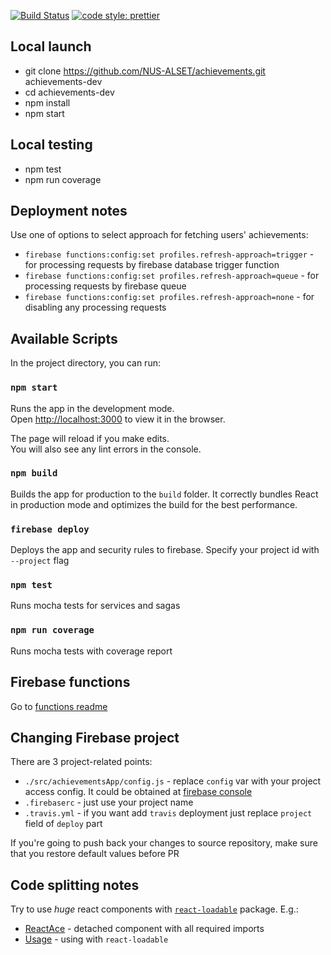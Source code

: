 [![Build Status](https://travis-ci.org/Brainenjii/achievements.svg?branch=develop)](https://travis-ci.org/Brainenjii/achievements)
[![code style: prettier](https://img.shields.io/badge/code_style-prettier-ff69b4.svg?style=flat-square)](https://github.com/prettier/prettier)

## Local launch

 * git clone https://github.com/NUS-ALSET/achievements.git achievements-dev
 * cd achievements-dev
 * npm install
 * npm start

## Local testing
 * npm test
 * npm run coverage

## Deployment notes
Use one of options to select approach for fetching users' achievements:
 * `firebase functions:config:set profiles.refresh-approach=trigger` - for processing requests by firebase database trigger function
 * `firebase functions:config:set profiles.refresh-approach=queue` - for processing requests by firebase queue
 * `firebase functions:config:set profiles.refresh-approach=none` - for disabling any processing requests

## Available Scripts

In the project directory, you can run:

### `npm start`

Runs the app in the development mode.<br>
Open [http://localhost:3000](http://localhost:3000) to view it in the browser.

The page will reload if you make edits.<br>
You will also see any lint errors in the console.

### `npm build`

Builds the app for production to the `build` folder.
It correctly bundles React in production mode and optimizes the build for the best performance.

### `firebase deploy`

Deploys the app and security rules to firebase. Specify your project id with `--project` flag

### `npm test`

Runs mocha tests for services and sagas

### `npm run coverage`

Runs mocha tests with coverage report

## Firebase functions
Go to [functions readme](./functions/README.md)

## Changing Firebase project
There are 3 project-related points:
 * `./src/achievementsApp/config.js` - replace `config` var with your project access config. It could be obtained at [firebase console](https://console.firebase.google.com/)
 * `.firebaserc` - just use your project name
 * `.travis.yml` - if you want add `travis` deployment just replace `project` field of `deploy` part

 If you're going to push back your changes to source repository, make sure that you restore default values before PR

## Code splitting notes

 Try to use *huge* react components with [`react-loadable`](https://github.com/jamiebuilds/react-loadable) package. E.g.:
  * [ReactAce](src/components/AceEditor) - detached component with all required imports
  * [Usage](src/components/problemViews/JupyterNotebook.js#L28) - using with `react-loadable`


